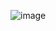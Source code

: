 ![image](https://github.com/JaimeVillalbaO/ProfilePage-Intermediate-Day-56/assets/152451848/d0507f0e-09d8-4400-8c4f-8bae78594e51)

